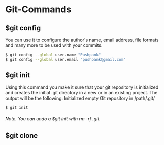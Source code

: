 # Git-Commands

## $git config

You can use it to configure the author's name, email address, file formats and many more to be used with your commits.

```sh
$ git config --global user.name "Pushpank"
$ git config --global user.email "pushpank@gmail.com"
```

## $git init

Using this command you make it sure that your git repository is initialized and creates the initial .git directory in a new or in an existing project. The output will be the following:
Initialized empty Git repository in /path/.git/
```sh
$ git init
```

###### Note. You can undo a $git init with rm -rf .git.

## $git clone <path>


